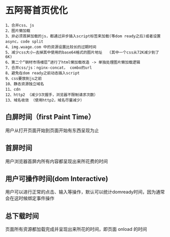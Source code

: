 # 五阿哥首页优化
   
    1、合并css、js
    2、图片懒加载
    3、非必须首屏加载的js，都通过异步插入script标签来加载(等dom ready之后)或者设置async，code split
    4、img.wuage.com 中的资源设置比较长的过期时间
    5、减少css大小—去掉其中使用的base64格式的图片地址   (其中一个css从72K减少到了6K)
    6、第二个“钢材市场楼层”进行了html懒加载改造 -> 单独处理图片懒加载逻辑
    7、合并css/js：nginx-concat， combo的url
    8、避免在dom ready之前动态插入script
    9、css要放到js之前
    10、静态资源独立域名
    11、cdn
    12、http2 （减少3次握手，浏览器不限制请求次数）
    13、域名收敛 （使用http2，域名尽量减少）


## 白屏时间（first Paint Time）

用户从打开页面开始到页面开始有东西呈现为止

## 首屏时间

用户浏览器首屏内所有内容都呈现出来所花费的时间

## 用户可操作时间(dom Interactive)

用户可以进行正常的点击、输入等操作，默认可以统计domready时间，因为通常会在这时候绑定事件操作

## 总下载时间

页面所有资源都加载完成并呈现出来所花的时间，即页面 onload 的时间

